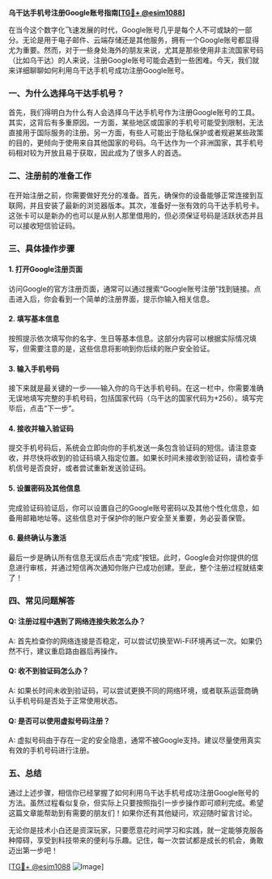 **乌干达手机号注册Google账号指南[[TG💪+ @esim1088](https://t.me/s/esim1088)]**

在当今这个数字化飞速发展的时代，Google账号几乎是每个人不可或缺的一部分。无论是用于电子邮件、云端存储还是其他服务，拥有一个Google账号都显得尤为重要。然而，对于一些身处海外的朋友来说，尤其是那些使用非主流国家号码（比如乌干达）的人来说，注册Google账号可能会遇到一些困难。今天，我们就来详细聊聊如何利用乌干达手机号成功注册Google账号。

### 一、为什么选择乌干达手机号？

首先，我们得明白为什么有人会选择乌干达手机号作为注册Google账号的工具。其实，这背后有多重原因。一方面，某些地区或国家的手机号可能受到限制，无法直接用于国际服务的注册。另一方面，有些人可能出于隐私保护或者规避某些政策的目的，更倾向于使用来自其他国家的号码。乌干达作为一个非洲国家，其手机号码相对较为开放且易于获取，因此成为了很多人的首选。

### 二、注册前的准备工作

在开始注册之前，你需要做好充分的准备。首先，确保你的设备能够正常连接到互联网，并且安装了最新的浏览器版本。其次，准备好一张有效的乌干达手机号卡。这张卡可以是新办的也可以是从别人那里借用的，但必须保证号码是活跃状态并且可以接收短信验证码。

### 三、具体操作步骤

#### 1. 打开Google注册页面
访问Google的官方注册页面，通常可以通过搜索“Google账号注册”找到链接。点击进入后，你会看到一个简单的注册界面，提示你输入相关信息。

#### 2. 填写基本信息
按照提示依次填写你的名字、生日等基本信息。这部分内容可以根据实际情况填写，但需要注意的是，这些信息将影响到你后续的账户安全验证。

#### 3. 输入手机号码
接下来就是最关键的一步——输入你的乌干达手机号码。在这一栏中，你需要准确无误地填写完整的手机号码，包括国家代码（乌干达的国家代码为+256）。填写完毕后，点击“下一步”。

#### 4. 接收并输入验证码
提交手机号码后，系统会立即向你的手机发送一条包含验证码的短信。请注意查收，并尽快将收到的验证码填入指定位置。如果长时间未接收到验证码，请检查手机信号是否良好，或者尝试重新发送验证码。

#### 5. 设置密码及其他信息
完成验证码验证后，你可以设置自己的Google账号密码以及其他个性化信息，如备用邮箱地址等。这些信息对于保护你的账户安全至关重要，务必妥善保管。

#### 6. 最终确认与激活
最后一步是确认所有信息无误后点击“完成”按钮。此时，Google会对你提供的信息进行审核，并通过短信再次通知你账户已成功创建。至此，整个注册过程就结束了！

### 四、常见问题解答

#### Q: 注册过程中遇到了网络连接失败怎么办？
A: 首先检查你的网络连接是否稳定，可以尝试切换至Wi-Fi环境再试一次。如果仍然不行，建议重启路由器后再操作。

#### Q: 收不到验证码怎么办？
A: 如果长时间未收到验证码，可以尝试更换不同的网络环境，或者联系运营商确认手机号码是否处于正常使用状态。

#### Q: 是否可以使用虚拟号码注册？
A: 虚拟号码由于存在一定的安全隐患，通常不被Google支持。建议尽量使用真实有效的手机号码进行注册。

### 五、总结

通过上述步骤，相信你已经掌握了如何利用乌干达手机号成功注册Google账号的方法。虽然过程看似复杂，但实际上只要按照指引一步步操作即可顺利完成。希望这篇文章能帮助到有需要的朋友们！如果你还有其他疑问，欢迎随时留言讨论。

无论你是技术小白还是资深玩家，只要愿意花时间学习和实践，就一定能够克服各种障碍，享受到科技带来的便利与乐趣。记住，每一次尝试都是成长的机会，勇敢迈出第一步吧！

[[TG💪+ @esim1088](https://t.me/s/esim1088) ![Image](https://i.postimg.cc/4NQfJmqS/Snipaste-2025-05-13-00-14-12.png)]